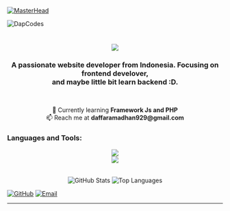 [![MasterHead](https://user-images.githubusercontent.com/10498744/210012254-234538ff-d198-48aa-8964-37e6fd45d227.gif)](https://github.com/DapCodes)
<p align="left"> <img src="https://komarev.com/ghpvc/?username=DapCodes&label=Profile%20views&color=0e75b6&style=flat" alt="DapCodes" /> </p>

<h1 align="center">
    <img src="https://readme-typing-svg.herokuapp.com/?font=Righteous&size=35&center=true&vCenter=true&width=500&height=70&duration=4000&lines=Hi+Everyone!+👋;+I'm+Daffa+Ramadhan!;" />
</h1>
<h3 align="center">A passionate website developer from Indonesia. Focusing on frontend develover,<br> and maybe little bit learn backend :D. </h3>
<br>
<p align="center">
  🌱 Currently learning <strong>Framework Js and PHP</strong> <br>
  📫 Reach me at <strong>daffaramadhan929@gmail.com</strong>
</p>

### Languages and Tools:

<div align="center">
    <img src="https://skillicons.dev/icons?i=html,css,javascript,php,go,sass,tailwind,bootstrap,laravel,react" /><br>
    <img src="https://skillicons.dev/icons?i=mysql,vue,git,github,gitlab,figma" /><br>
</div>
<br>

<p align="center">
  <img align="center" src="https://github-readme-stats.vercel.app/api?username=DapCodes&show_icons=true&locale=en" alt="GitHub Stats" />
  <img align="center" src="https://github-readme-stats.vercel.app/api/top-langs?username=DapCodes&show_icons=true&locale=en&layout=compact" alt="Top Languages" />
</p>

<p align="left">
  <a href="https://github.com/DapCodes"><img src="https://img.shields.io/badge/GitHub-333?style=for-the-badge&logo=github&logoColor=white" alt="GitHub" /></a>
  <a href="mailto:daffaramadhan929@gmail.com"><img src="https://img.shields.io/badge/Email-D14836?style=for-the-badge&logo=gmail&logoColor=white" alt="Email" /></a>
</p>

---
